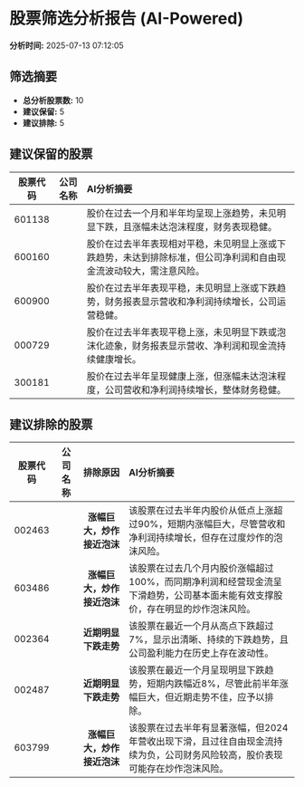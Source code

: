 # 股票筛选分析报告 (AI-Powered)

**分析时间:** 2025-07-13 07:12:05

## 筛选摘要

- **总分析股票数:** 10
- **建议保留:** 5
- **建议排除:** 5

## 建议保留的股票

| 股票代码 | 公司名称 | AI分析摘要 |
|:---:|:---:|:---|
| 601138 |  | 股价在过去一个月和半年均呈现上涨趋势，未见明显下跌，且涨幅未达泡沫程度，财务表现稳健。 |
| 600160 |  | 股价在过去半年表现相对平稳，未见明显上涨或下跌趋势，未达到排除标准，但公司净利润和自由现金流波动较大，需注意风险。 |
| 600900 |  | 股价在过去半年表现平稳，未见明显上涨或下跌趋势，财务报表显示营收和净利润持续增长，公司运营稳健。 |
| 000729 |  | 股价在过去半年表现平稳上涨，未见明显下跌或泡沫化迹象，财务报表显示营收、净利润和现金流持续健康增长。 |
| 300181 |  | 股价在过去半年呈现健康上涨，但涨幅未达泡沫程度，公司营收和净利润持续增长，整体财务稳健。 |

## 建议排除的股票

| 股票代码 | 公司名称 | 排除原因 | AI分析摘要 |
|:---:|:---:|:---:|:---|
| 002463 |  | **涨幅巨大，炒作接近泡沫** | 该股票在过去半年内股价从低点上涨超过90%，短期内涨幅巨大，尽管营收和净利润持续增长，但存在过度炒作的泡沫风险。 |
| 603486 |  | **涨幅巨大，炒作接近泡沫** | 该股票在过去几个月内股价涨幅超过100%，而同期净利润和经营现金流呈下滑趋势，公司基本面未能有效支撑股价，存在明显的炒作泡沫风险。 |
| 002364 |  | **近期明显下跌走势** | 该股票在最近一个月从高点下跌超过7%，显示出清晰、持续的下跌趋势，且公司盈利能力在历史上存在波动性。 |
| 002487 |  | **近期明显下跌走势** | 该股票在最近一个月呈现明显下跌趋势，短期内跌幅近8%，尽管此前半年涨幅巨大，但近期走势不佳，应予以排除。 |
| 603799 |  | **涨幅巨大，炒作接近泡沫** | 该股票在过去半年有显著涨幅，但2024年营收出现下滑，且过往自由现金流持续为负，公司财务风险较高，股价表现可能存在炒作泡沫风险。 |
